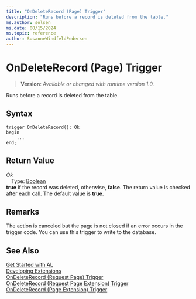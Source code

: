 ```yaml
---
title: "OnDeleteRecord (Page) Trigger"
description: "Runs before a record is deleted from the table."
ms.author: solsen
ms.date: 08/15/2024
ms.topic: reference
author: SusanneWindfeldPedersen
---
```

[//]: # (START>DO_NOT_EDIT)
[//]: # (IMPORTANT:Do not edit any of the content between here and the END>DO_NOT_EDIT.)
[//]: # (Any modifications should be made in the .xml files in the ModernDev repo.)

# OnDeleteRecord (Page) Trigger
> **Version**: _Available or changed with runtime version 1.0._

Runs before a record is deleted from the table.


## Syntax
```AL
trigger OnDeleteRecord(): Ok
begin
    ...
end;
```


## Return Value

*Ok*  
&emsp;Type: [Boolean](../../methods-auto/boolean/boolean-data-type.md)  
**true** if the record was deleted, otherwise, **false**. The return value is checked after each call. The default value is **true**.  

[//]: # (IMPORTANT: END>DO_NOT_EDIT)

## Remarks  

The action is canceled but the page is not closed if an error occurs in the trigger code. You can use this trigger to write to the database.  

## See Also  
[Get Started with AL](../../devenv-get-started.md)  
[Developing Extensions](../../devenv-dev-overview.md)  
[OnDeleteRecord (Request Page) Trigger](../requestpage/devenv-ondeleterecord-requestpage-trigger.md)  
[OnDeleteRecord (Request Page Extension) Trigger](../requestpageextension/devenv-ondeleterecord-requestpageextension-trigger.md)  
[OnDeleteRecord (Page Extension) Trigger](../pageextension/devenv-ondeleterecord-pageextension-trigger.md)
